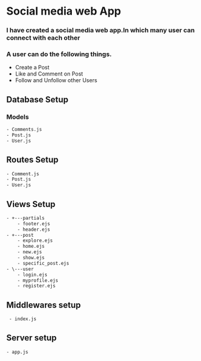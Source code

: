 # Social media web App

### I have created a social media web app.In which many user can connect with each other
### A user can do the following things.
- Create a Post
- Like and Comment on Post
- Follow and Unfollow other Users


## Database Setup

### Models
```html
- Comments.js                                                                 Comment Schema
- Post.js                                                                     Post Schema 
- User.js                                                                     User Schema 
```

## Routes Setup
```html
- Comment.js                                                                  Comment Routes 
- Post.js                                                                     Post Routes 
- User.js                                                                     User Routes 
```


## Views Setup
```html
- +---partials                                                               Footer and Header 
    - footer.ejs                                                              footer 
    - header.ejs                                                              header 
- +---post                                                                    Post Views 
    - explore.ejs                                                             Explore views 
    - home.ejs                                                                home views 
    - new.ejs                                                                 for new post 
    - show.ejs                                                                Show All Post 
    - specific_post.ejs                                                       page for specific post 
- \---user                                                                    User Views login and Signup page 
    - login.ejs                                                               login view 
    - myprofile.ejs                                                           profile view of a user 
    - register.ejs                                                            register view 
```

## Middlewares setup
```html
 - index.js                                                                   All global middlewares 
```

## Server setup
```html
- app.js                                                                       entry point 
```

